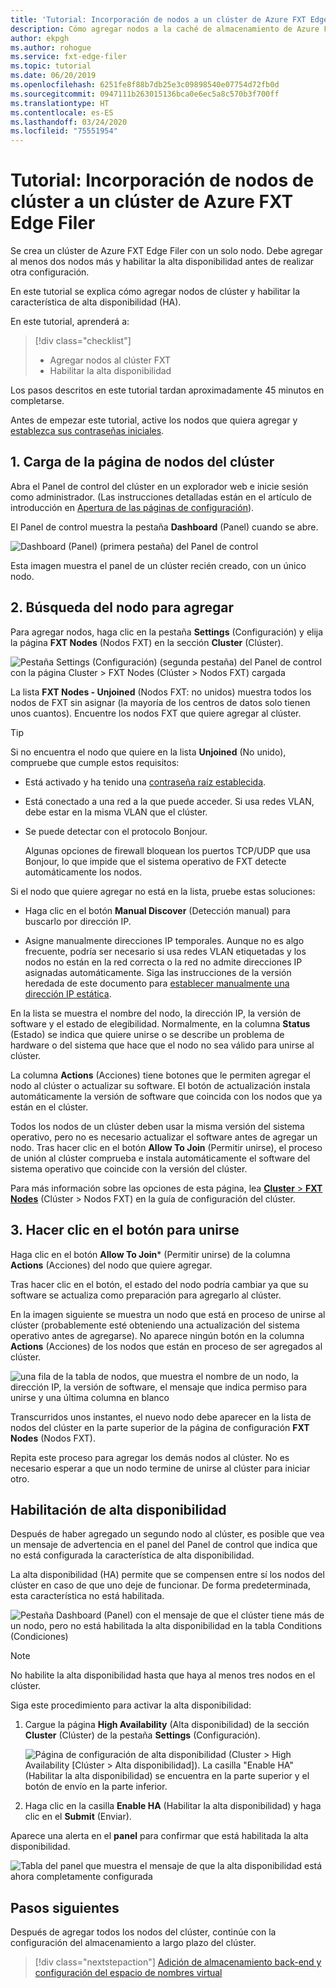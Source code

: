 ```yaml
---
title: 'Tutorial: Incorporación de nodos a un clúster de Azure FXT Edge Filer'
description: Cómo agregar nodos a la caché de almacenamiento de Azure FXT Edge Filer
author: ekpgh
ms.author: rohogue
ms.service: fxt-edge-filer
ms.topic: tutorial
ms.date: 06/20/2019
ms.openlocfilehash: 6251fe8f88b7db25e3c09898540e07754d72fb0d
ms.sourcegitcommit: 0947111b263015136bca0e6ec5a8c570b3f700ff
ms.translationtype: HT
ms.contentlocale: es-ES
ms.lasthandoff: 03/24/2020
ms.locfileid: "75551954"
---
```

# <a name="tutorial-add-cluster-nodes-to-an-azure-fxt-edge-filer-cluster"></a>Tutorial: Incorporación de nodos de clúster a un clúster de Azure FXT Edge Filer

Se crea un clúster de Azure FXT Edge Filer con un solo nodo. Debe agregar al menos dos nodos más y habilitar la alta disponibilidad antes de realizar otra configuración. 

En este tutorial se explica cómo agregar nodos de clúster y habilitar la característica de alta disponibilidad (HA). 

En este tutorial, aprenderá a: 

> [!div class="checklist"]
> * Agregar nodos al clúster FXT
> * Habilitar la alta disponibilidad

Los pasos descritos en este tutorial tardan aproximadamente 45 minutos en completarse.

Antes de empezar este tutorial, active los nodos que quiera agregar y [establezca sus contraseñas iniciales](fxt-node-password.md). 

## <a name="1-load-the-cluster-nodes-page"></a>1. Carga de la página de nodos del clúster

Abra el Panel de control del clúster en un explorador web e inicie sesión como administrador. (Las instrucciones detalladas están en el artículo de introducción en [Apertura de las páginas de configuración](fxt-cluster-create.md#open-the-settings-pages)).

El Panel de control muestra la pestaña **Dashboard** (Panel) cuando se abre. 

![Dashboard (Panel) (primera pestaña) del Panel de control](media/fxt-cluster-config/dashboard-1-node.png)

Esta imagen muestra el panel de un clúster recién creado, con un único nodo.

## <a name="2-locate-the-node-to-add"></a>2. Búsqueda del nodo para agregar

Para agregar nodos, haga clic en la pestaña **Settings** (Configuración) y elija la página **FXT Nodes** (Nodos FXT) en la sección **Cluster** (Clúster).

![Pestaña Settings (Configuración) (segunda pestaña) del Panel de control con la página Cluster > FXT Nodes (Clúster > Nodos FXT) cargada](media/fxt-cluster-config/settings-fxt-nodes.png)

La lista **FXT Nodes - Unjoined** (Nodos FXT: no unidos) muestra todos los nodos de FXT sin asignar (la mayoría de los centros de datos solo tienen unos cuantos). Encuentre los nodos FXT que quiere agregar al clúster.

> [!Tip] 
> Si no encuentra el nodo que quiere en la lista **Unjoined** (No unido), compruebe que cumple estos requisitos:
> 
> * Está activado y ha tenido una [contraseña raíz establecida](fxt-node-password.md).
> * Está conectado a una red a la que puede acceder. Si usa redes VLAN, debe estar en la misma VLAN que el clúster.
> * Se puede detectar con el protocolo Bonjour. 
>
>   Algunas opciones de firewall bloquean los puertos TCP/UDP que usa Bonjour, lo que impide que el sistema operativo de FXT detecte automáticamente los nodos.
> 
> Si el nodo que quiere agregar no está en la lista, pruebe estas soluciones: 
> 
> * Haga clic en el botón **Manual Discover** (Detección manual) para buscarlo por dirección IP.
> 
> * Asigne manualmente direcciones IP temporales. Aunque no es algo frecuente, podría ser necesario si usa redes VLAN etiquetadas y los nodos no están en la red correcta o la red no admite direcciones IP asignadas automáticamente. Siga las instrucciones de la versión heredada de este documento para [establecer manualmente una dirección IP estática](https://azure.github.io/Avere/legacy/create_cluster/4_8/html/static_ip.html).

En la lista se muestra el nombre del nodo, la dirección IP, la versión de software y el estado de elegibilidad. Normalmente, en la columna **Status** (Estado) se indica que quiere unirse o se describe un problema de hardware o del sistema que hace que el nodo no sea válido para unirse al clúster.

La columna **Actions** (Acciones) tiene botones que le permiten agregar el nodo al clúster o actualizar su software. El botón de actualización instala automáticamente la versión de software que coincida con los nodos que ya están en el clúster.

Todos los nodos de un clúster deben usar la misma versión del sistema operativo, pero no es necesario actualizar el software antes de agregar un nodo. Tras hacer clic en el botón **Allow To Join** (Permitir unirse), el proceso de unión al clúster comprueba e instala automáticamente el software del sistema operativo que coincide con la versión del clúster.

Para más información sobre las opciones de esta página, lea [**Cluster** > **FXT Nodes**](https://azure.github.io/Avere/legacy/ops_guide/4_7/html/gui_fxt_nodes.html) (Clúster > Nodos FXT) en la guía de configuración del clúster.

## <a name="3-click-the-allow-to-join-button"></a>3. Hacer clic en el botón para unirse 

Haga clic en el botón **Allow To Join*** (Permitir unirse) de la columna **Actions** (Acciones) del nodo que quiere agregar.

Tras hacer clic en el botón, el estado del nodo podría cambiar ya que su software se actualiza como preparación para agregarlo al clúster. 

En la imagen siguiente se muestra un nodo que está en proceso de unirse al clúster (probablemente esté obteniendo una actualización del sistema operativo antes de agregarse). No aparece ningún botón en la columna **Actions** (Acciones) de los nodos que están en proceso de ser agregados al clúster.

![una fila de la tabla de nodos, que muestra el nombre de un nodo, la dirección IP, la versión de software, el mensaje que indica permiso para unirse y una última columna en blanco](media/fxt-cluster-config/node-join-in-process.png)

Transcurridos unos instantes, el nuevo nodo debe aparecer en la lista de nodos del clúster en la parte superior de la página de configuración **FXT Nodes** (Nodos FXT). 

Repita este proceso para agregar los demás nodos al clúster. No es necesario esperar a que un nodo termine de unirse al clúster para iniciar otro.

## <a name="enable-high-availability"></a>Habilitación de alta disponibilidad

Después de haber agregado un segundo nodo al clúster, es posible que vea un mensaje de advertencia en el panel del Panel de control que indica que no está configurada la característica de alta disponibilidad. 

La alta disponibilidad (HA) permite que se compensen entre sí los nodos del clúster en caso de que uno deje de funcionar. De forma predeterminada, esta característica no está habilitada.

![Pestaña Dashboard (Panel) con el mensaje de que el clúster tiene más de un nodo, pero no está habilitada la alta disponibilidad en la tabla Conditions (Condiciones)](media/fxt-cluster-config/no-ha-2-nodes.png)

> [!Note] 
> No habilite la alta disponibilidad hasta que haya al menos tres nodos en el clúster.

Siga este procedimiento para activar la alta disponibilidad: 

1. Cargue la página **High Availability** (Alta disponibilidad) de la sección **Cluster** (Clúster) de la pestaña **Settings** (Configuración).

   ![Página de configuración de alta disponibilidad (Cluster > High Availability [Clúster > Alta disponibilidad]). La casilla "Enable HA" (Habilitar la alta disponibilidad) se encuentra en la parte superior y el botón de envío en la parte inferior.](media/fxt-cluster-config/enable-ha.png)

2. Haga clic en la casilla **Enable HA** (Habilitar la alta disponibilidad) y haga clic en el **Submit** (Enviar). 

Aparece una alerta en el **panel** para confirmar que está habilitada la alta disponibilidad.

![Tabla del panel que muestra el mensaje de que la alta disponibilidad está ahora completamente configurada](media/fxt-cluster-config/ha-configured-alert.png)


## <a name="next-steps"></a>Pasos siguientes

Después de agregar todos los nodos del clúster, continúe con la configuración del almacenamiento a largo plazo del clúster.

> [!div class="nextstepaction"]
> [Adición de almacenamiento back-end y configuración del espacio de nombres virtual](fxt-add-storage.md)